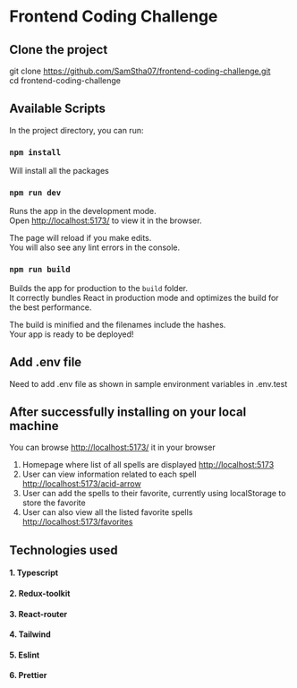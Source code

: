 # Frontend Coding Challenge

## Clone the project

git clone https://github.com/SamStha07/frontend-coding-challenge.git
<br/>
cd frontend-coding-challenge



## Available Scripts

In the project directory, you can run:
### `npm install`


Will install all the packages

### `npm run dev`

Runs the app in the development mode.<br>
Open [http://localhost:5173/](http://localhost:5173/) to view it in the browser.

The page will reload if you make edits.<br>
You will also see any lint errors in the console.

### `npm run build`

Builds the app for production to the `build` folder.<br>
It correctly bundles React in production mode and optimizes the build for the best performance.

The build is minified and the filenames include the hashes.<br>
Your app is ready to be deployed!

## Add .env file

Need to add .env file as shown in sample environment variables in .env.test

## After successfully installing on your local machine

You can browse [http://localhost:5173/](http://localhost:5173/) it in your browser 
1. Homepage where list of all spells are displayed [http://localhost:5173](http://localhost:5173/)
2. User can view information related to each spell [http://localhost:5173/acid-arrow](http://localhost:5173/acid-arrow)
3. User can add the spells to their favorite, currently using localStorage to store the favorite
4. User can also view all the listed favorite spells [http://localhost:5173/favorites](http://localhost:5173/favorites)

## Technologies used

#### 1. Typescript
#### 2. Redux-toolkit
#### 3. React-router
#### 4. Tailwind
#### 5. Eslint
#### 6. Prettier

